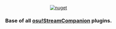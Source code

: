<p align="center">
  <a href="https://www.nuget.org/packages/osuStreamCompanionTypes"><img src="https://img.shields.io/nuget/v/osuStreamCompanionTypes" alt="nuget"></a>
<h3 align="center">Base of all <a href="https://github.com/Piotrekol/StreamCompanion">osu!StreamCompanion</a> plugins.</h2>
</p>
